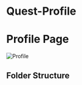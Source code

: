 # Quest-Profile
# Profile Page 

![Profile](https://github.com/JahirPendhari09/Quest-Profile/assets/128920395/e8aded39-3dfc-4fee-8b8d-904289c46b03)



## Folder Structure 
  

